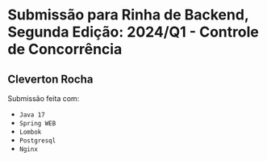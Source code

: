 # Submissão para Rinha de Backend, Segunda Edição: 2024/Q1 - Controle de Concorrência
## Cleverton Rocha
Submissão feita com:
<ul>
    <li><code>Java 17</code>
    <li><code>Spring WEB</code>
    <li><code>Lombok</code>
    <li><code>Postgresql</code></li>
    <li><code>Nginx</code></li>
</ul>
